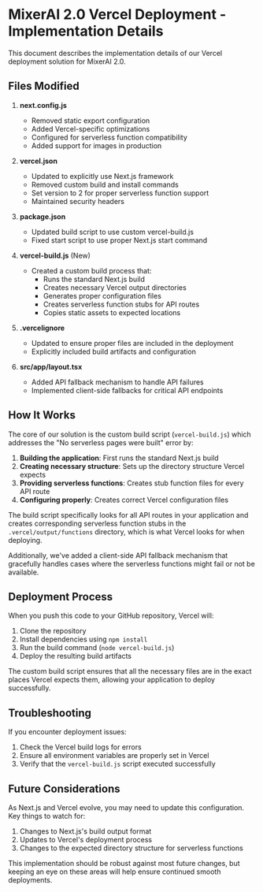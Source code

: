 # MixerAI 2.0 Vercel Deployment - Implementation Details

This document describes the implementation details of our Vercel deployment solution for MixerAI 2.0.

## Files Modified

1. **next.config.js**
   - Removed static export configuration
   - Added Vercel-specific optimizations
   - Configured for serverless function compatibility
   - Added support for images in production

2. **vercel.json**
   - Updated to explicitly use Next.js framework
   - Removed custom build and install commands
   - Set version to 2 for proper serverless function support
   - Maintained security headers

3. **package.json**
   - Updated build script to use custom vercel-build.js
   - Fixed start script to use proper Next.js start command

4. **vercel-build.js** (New)
   - Created a custom build process that:
     - Runs the standard Next.js build
     - Creates necessary Vercel output directories
     - Generates proper configuration files
     - Creates serverless function stubs for API routes
     - Copies static assets to expected locations

5. **.vercelignore**
   - Updated to ensure proper files are included in the deployment
   - Explicitly included build artifacts and configuration

6. **src/app/layout.tsx**
   - Added API fallback mechanism to handle API failures
   - Implemented client-side fallbacks for critical API endpoints

## How It Works

The core of our solution is the custom build script (`vercel-build.js`) which addresses the "No serverless pages were built" error by:

1. **Building the application**: First runs the standard Next.js build
2. **Creating necessary structure**: Sets up the directory structure Vercel expects
3. **Providing serverless functions**: Creates stub function files for every API route
4. **Configuring properly**: Creates correct Vercel configuration files

The build script specifically looks for all API routes in your application and creates corresponding serverless function stubs in the `.vercel/output/functions` directory, which is what Vercel looks for when deploying.

Additionally, we've added a client-side API fallback mechanism that gracefully handles cases where the serverless functions might fail or not be available.

## Deployment Process

When you push this code to your GitHub repository, Vercel will:

1. Clone the repository
2. Install dependencies using `npm install`
3. Run the build command (`node vercel-build.js`)
4. Deploy the resulting build artifacts

The custom build script ensures that all the necessary files are in the exact places Vercel expects them, allowing your application to deploy successfully.

## Troubleshooting

If you encounter deployment issues:

1. Check the Vercel build logs for errors
2. Ensure all environment variables are properly set in Vercel
3. Verify that the `vercel-build.js` script executed successfully

## Future Considerations

As Next.js and Vercel evolve, you may need to update this configuration. Key things to watch for:

1. Changes to Next.js's build output format
2. Updates to Vercel's deployment process
3. Changes to the expected directory structure for serverless functions

This implementation should be robust against most future changes, but keeping an eye on these areas will help ensure continued smooth deployments. 